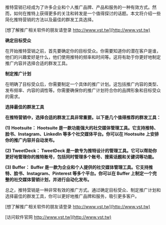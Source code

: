 推特营销已经成为了许多企业和个人推广品牌、产品和服务的一种有效方式。然而，如何在推特上获得更多的关注和转发是一个值得探讨的话题。本文将介绍一些简化推特营销的方法以及最佳的群发工具选择。

[想了解推广相关软件的朋友请登录 http://www.vst.tw](http://www.vst.tw)

**确定目标受众**

在开始推特营销之前，首先要确定你的目标受众。你需要知道你的潜在客户是谁，他们的兴趣爱好是什么，他们使用推特的频率和时间等。这将有助于你更好地制定推广内容并选择合适的群发工具。

**制定推广计划**

在明确了目标受众后，你需要制定一个具体的推广计划。这包括推广内容的类型、发布频率、内容的调性等。你需要确保你的推广计划符合你的品牌形象和目标受众的需求。

**选择最佳的群发工具**

**在推特营销中，选择合适的群发工具非常重要。以下是几个值得推荐的群发工具：**

**(1) Hootsuite： Hootsuite 是一款功能强大的社交媒体管理工具。它支持推特、脸书、Instagram、LinkedIn 等多个社交媒体平台。你可以在 Hootsuite 上安排你的推广内容并自动发布。**

**(2) TweetDeck： TweetDeck 是一款专为推特设计的管理工具。它可以帮助你更好地管理你的推特账号，包括同时管理多个账号、搜索话题和关键词等功能。**

**(3) Buffer： Buffer 是一款为企业和个人提供的社交媒体管理工具。它支持推特、脸书、Instagram、Pinterest 等多个平台。你可以在 Buffer 上制定一个完整的社交媒体营销计划，并进行自动化发布。**

总之，推特营销是一种非常有效的推广方式。通过确定目标受众、制定推广计划和选择最佳的群发工具，你可以更好地推广品牌和服务，吸引更多客户。

[想了解推广相关软件的朋友请登录 http://www.vst.tw](http://www.vst.tw)


[访问软件官网 http://www.vst.tw](http://www.vst.tw)

